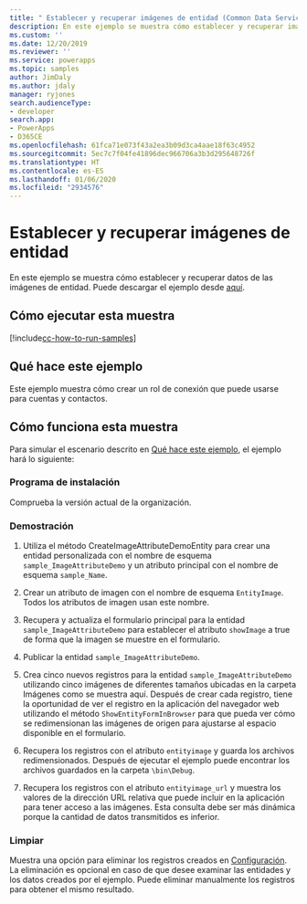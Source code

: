 ```yaml
---
title: " Establecer y recuperar imágenes de entidad (Common Data Service) | Microsoft Docs"
description: En este ejemplo se muestra cómo establecer y recuperar imágenes de entidad.
ms.custom: ''
ms.date: 12/20/2019
ms.reviewer: ''
ms.service: powerapps
ms.topic: samples
author: JimDaly
ms.author: jdaly
manager: ryjones
search.audienceType:
- developer
search.app:
- PowerApps
- D365CE
ms.openlocfilehash: 61fca71e073f43a2ea3b09d3ca4aae18f63c4952
ms.sourcegitcommit: 5ec7c7f04fe41896dec966706a3b3d295648726f
ms.translationtype: HT
ms.contentlocale: es-ES
ms.lasthandoff: 01/06/2020
ms.locfileid: "2934576"
---
```

# <a name="set-and-retrieve-entity-images"></a>Establecer y recuperar imágenes de entidad

En este ejemplo se muestra cómo establecer y recuperar datos de las imágenes de entidad. Puede descargar el ejemplo desde [aquí](https://github.com/microsoft/PowerApps-Samples/tree/master/cds/orgsvc/C%23/SetRetrieveImages).

## <a name="how-to-run-this-sample"></a>Cómo ejecutar esta muestra

[!include[cc-how-to-run-samples](../../includes/cc-how-to-run-samples.md)]

## <a name="what-this-sample-does"></a>Qué hace este ejemplo

Este ejemplo muestra cómo crear un rol de conexión que puede usarse para cuentas y contactos.

## <a name="how-this-sample-works"></a>Cómo funciona esta muestra

Para simular el escenario descrito en [Qué hace este ejemplo](#what-this-sample-does), el ejemplo hará lo siguiente:

### <a name="setup"></a>Programa de instalación

Comprueba la versión actual de la organización.

### <a name="demonstrate"></a>Demostración

1. Utiliza el método CreateImageAttributeDemoEntity para crear una entidad personalizada con el nombre de esquema `sample_ImageAttributeDemo` y un atributo principal con el nombre de esquema `sample_Name`.
2. Crear un atributo de imagen con el nombre de esquema `EntityImage`. Todos los atributos de imagen usan este nombre.

3. Recupera y actualiza el formulario principal para la entidad `sample_ImageAttributeDemo` para establecer el atributo `showImage` a true de forma que la imagen se muestre en el formulario.

4. Publicar la entidad `sample_ImageAttributeDemo`.

5. Crea cinco nuevos registros para la entidad `sample_ImageAttributeDemo` utilizando cinco imágenes de diferentes tamaños ubicadas en la carpeta Imágenes como se muestra aquí. Después de crear cada registro, tiene la oportunidad de ver el registro en la aplicación del navegador web utilizando el método `ShowEntityFormInBrowser` para que pueda ver cómo se redimensionan las imágenes de origen para ajustarse al espacio disponible en el formulario.
6. Recupera los registros con el atributo `entityimage` y guarda los archivos redimensionados. Después de ejecutar el ejemplo puede encontrar los archivos guardados en la carpeta `\bin\Debug`.
7. Recupera los registros con el atributo `entityimage_url` y muestra los valores de la dirección URL relativa que puede incluir en la aplicación para tener acceso a las imágenes. Esta consulta debe ser más dinámica porque la cantidad de datos transmitidos es inferior.

### <a name="clean-up"></a>Limpiar

Muestra una opción para eliminar los registros creados en [Configuración](#setup). La eliminación es opcional en caso de que desee examinar las entidades y los datos creados por el ejemplo. Puede eliminar manualmente los registros para obtener el mismo resultado.
